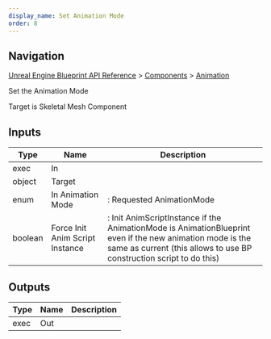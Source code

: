 ```yaml
---
display_name: Set Animation Mode
order: 8
---
```

## Navigation

[Unreal Engine Blueprint API Reference](https://dev.epicgames.com/documentation/en-us/unreal-engine/BlueprintAPI) > [Components](https://dev.epicgames.com/documentation/en-us/unreal-engine/BlueprintAPI/Components) > [Animation](https://dev.epicgames.com/documentation/en-us/unreal-engine/BlueprintAPI/Components/Animation)

Set the Animation Mode

Target is Skeletal Mesh Component

## Inputs

| Type | Name | Description |
| --- | --- | --- |
| exec | In |  |
| object | Target |  |
| enum | In Animation Mode | : Requested AnimationMode |
| boolean | Force Init Anim Script Instance | : Init AnimScriptInstance if the AnimationMode is AnimationBlueprint even if the new animation mode is the same as current (this allows to use BP construction script to do this) |

## Outputs

| Type | Name | Description |
| --- | --- | --- |
| exec | Out |  |
